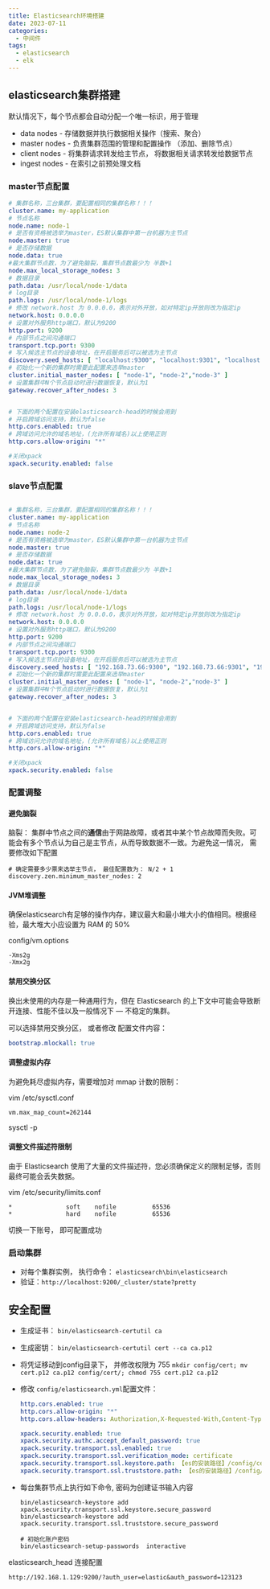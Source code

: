 ```yaml
---
title: Elasticsearch环境搭建
date: 2023-07-11
categories:
  - 中间件
tags:
  - elasticsearch
  - elk
---
```


## elasticsearch集群搭建

默认情况下，每个节点都会自动分配一个唯一标识，用于管理

* data nodes - 存储数据并执行数据相关操作（搜索、聚合）
* master nodes - 负责集群范围的管理和配置操作 （添加、删除节点）
* client nodes - 将集群请求转发给主节点， 将数据相关请求转发给数据节点
* ingest nodes - 在索引之前预处理文档

### master节点配置

```yml
# 集群名称，三台集群，要配置相同的集群名称！！！
cluster.name: my-application
# 节点名称
node.name: node-1
# 是否有资格被选举为master，ES默认集群中第一台机器为主节点
node.master: true
# 是否存储数据
node.data: true
#最⼤集群节点数，为了避免脑裂，集群节点数最少为 半数+1
node.max_local_storage_nodes: 3
# 数据目录
path.data: /usr/local/node-1/data
# log目录
path.logs: /usr/local/node-1/logs
# 修改 network.host 为 0.0.0.0，表示对外开放，如对特定ip开放则改为指定ip
network.host: 0.0.0.0
# 设置对外服务http端口，默认为9200
http.port: 9200
# 内部节点之间沟通端⼝
transport.tcp.port: 9300
# 写⼊候选主节点的设备地址，在开启服务后可以被选为主节点
discovery.seed_hosts: [ "localhost:9300", "localhost:9301", "localhost:9302" ]
# 初始化⼀个新的集群时需要此配置来选举master
cluster.initial_master_nodes: [ "node-1", "node-2","node-3" ]
# 设置集群中N个节点启动时进行数据恢复，默认为1
gateway.recover_after_nodes: 3


# 下面的两个配置在安装elasticsearch-head的时候会用到
# 开启跨域访问支持，默认为false
http.cors.enabled: true
# 跨域访问允许的域名地址，(允许所有域名)以上使用正则
http.cors.allow-origin: "*"

#关闭xpack
xpack.security.enabled: false
```

### slave节点配置

```yml

# 集群名称，三台集群，要配置相同的集群名称！！！
cluster.name: my-application
# 节点名称
node.name: node-2
# 是否有资格被选举为master，ES默认集群中第一台机器为主节点
node.master: true
# 是否存储数据
node.data: true
#最⼤集群节点数，为了避免脑裂，集群节点数最少为 半数+1
node.max_local_storage_nodes: 3
# 数据目录
path.data: /usr/local/node-1/data
# log目录
path.logs: /usr/local/node-1/logs
# 修改 network.host 为 0.0.0.0，表示对外开放，如对特定ip开放则改为指定ip
network.host: 0.0.0.0
# 设置对外服务http端口，默认为9200
http.port: 9200
# 内部节点之间沟通端⼝
transport.tcp.port: 9300
# 写⼊候选主节点的设备地址，在开启服务后可以被选为主节点
discovery.seed_hosts: [ "192.168.73.66:9300", "192.168.73.66:9301", "192.168.73.66:9302" ]
# 初始化⼀个新的集群时需要此配置来选举master
cluster.initial_master_nodes: [ "node-1", "node-2","node-3" ]
# 设置集群中N个节点启动时进行数据恢复，默认为1
gateway.recover_after_nodes: 3


# 下面的两个配置在安装elasticsearch-head的时候会用到
# 开启跨域访问支持，默认为false
http.cors.enabled: true
# 跨域访问允许的域名地址，(允许所有域名)以上使用正则
http.cors.allow-origin: "*"

#关闭xpack
xpack.security.enabled: false
```

### 配置调整

#### 避免脑裂

脑裂： 集群中节点之间的**通信**由于网路故障，或者其中某个节点故障而失败。可能会有多个节点认为自己是主节点，从而导致数据不一致。为避免这一情况，
需要修改如下配置

```properties
# 确定需要多少票来选举主节点， 最佳配置数为： N/2 + 1
discovery.zen.minimum_master_nodes: 2
```

#### JVM堆调整

确保elasticsearch有足够的操作内存，建议最大和最小堆大小的值相同。根据经验，最大堆大小应设置为 RAM 的 50%

config/vm.options

```
-Xms2g
-Xmx2g
```

#### 禁用交换分区

换出未使用的内存是一种通用行为，但在 Elasticsearch 的上下文中可能会导致断开连接、性能不佳以及一般情况下 — 不稳定的集群。

可以选择禁用交换分区， 或者修改 配置文件内容：

```yaml
bootstrap.mlockall: true
```

#### 调整虚拟内存

为避免耗尽虚拟内存，需要增加对 mmap 计数的限制：

vim /etc/sysctl.conf

```properties
vm.max_map_count=262144
```

sysctl -p

#### 调整文件描述符限制

由于 Elasticsearch 使用了大量的文件描述符，您必须确保定义的限制足够，否则最终可能会丢失数据。

vim /etc/security/limits.conf

```
*               soft    nofile          65536
*               hard    nofile          65536
```

切换一下账号， 即可配置成功

### 启动集群

* 对每个集群实例， 执行命令： `elasticsearch\bin\elasticsearch`
* 验证：`http://localhost:9200/_cluster/state?pretty`

## 安全配置

* 生成证书： `bin/elasticsearch-certutil ca`

* 生成密钥： `bin/elasticsearch-certutil cert --ca ca.p12`

* 将凭证移动到config目录下， 并修改权限为
  755 `mkdir config/cert; mv cert.p12 ca.p12 config/cert/; chmod 755 cert.p12 ca.p12`

* 修改 `config/elasticsearch.yml`配置文件：

  ```yml
  http.cors.enabled: true
  http.cors.allow-origin: "*"
  http.cors.allow-headers: Authorization,X-Requested-With,Content-Type,Content-Length
  
  xpack.security.enabled: true
  xpack.security.authc.accept_default_password: true
  xpack.security.transport.ssl.enabled: true
  xpack.security.transport.ssl.verification_mode: certificate
  xpack.security.transport.ssl.keystore.path: 【es的安装路径】/config/cert/cert.p12
  xpack.security.transport.ssl.truststore.path: 【es的安装路径】/config/cert/cert.p12
  ```

* 每台集群节点上执行如下命令, 密码为创建证书输入内容

  ```shell
  bin/elasticsearch-keystore add xpack.security.transport.ssl.keystore.secure_password
  bin/elasticsearch-keystore add xpack.security.transport.ssl.truststore.secure_password
  
  # 初始化账户密码
  bin/elasticsearch-setup-passwords  interactive
  ```

elasticsearch_head 连接配置

```
http://192.168.1.129:9200/?auth_user=elastic&auth_password=123123
```



